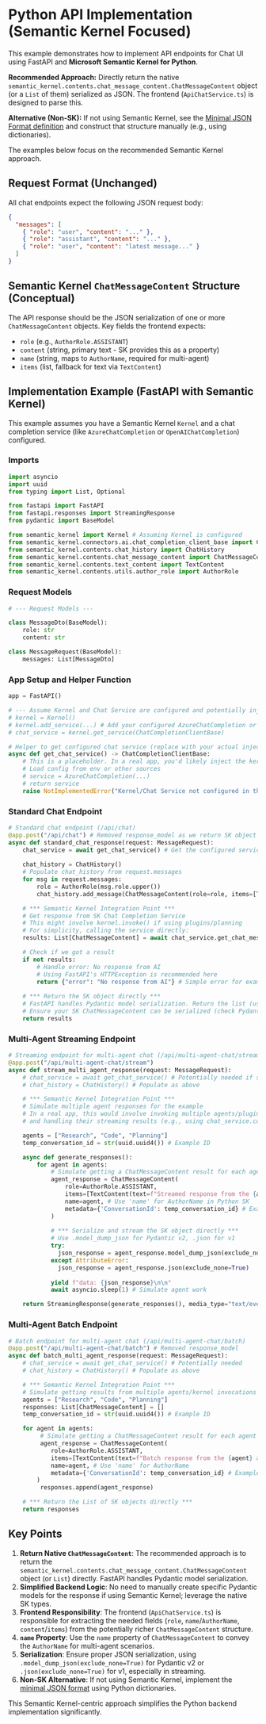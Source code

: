 # Python API Implementation (Semantic Kernel Focused)

This example demonstrates how to implement API endpoints for Chat UI using FastAPI and **Microsoft Semantic Kernel for Python**.

**Recommended Approach:** Directly return the native `semantic_kernel.contents.chat_message_content.ChatMessageContent` object (or a `List` of them) serialized as JSON. The frontend (`ApiChatService.ts`) is designed to parse this.

**Alternative (Non-SK):** If not using Semantic Kernel, see the [Minimal JSON Format definition](../response-formats.md#alternative-approach-minimal-json-format-non-semantic-kernel) and construct that structure manually (e.g., using dictionaries).

The examples below focus on the recommended Semantic Kernel approach.

## Request Format (Unchanged)

All chat endpoints expect the following JSON request body:

```json
{
  "messages": [
    { "role": "user", "content": "..." },
    { "role": "assistant", "content": "..." },
    { "role": "user", "content": "latest message..." }
  ]
}
```

## Semantic Kernel `ChatMessageContent` Structure (Conceptual)

The API response should be the JSON serialization of one or more `ChatMessageContent` objects. Key fields the frontend expects:

*   `role` (e.g., `AuthorRole.ASSISTANT`)
*   `content` (string, primary text - SK provides this as a property)
*   `name` (string, maps to `AuthorName`, required for multi-agent)
*   `items` (list, fallback for text via `TextContent`)

## Implementation Example (FastAPI with Semantic Kernel)

This example assumes you have a Semantic Kernel `Kernel` and a chat completion service (like `AzureChatCompletion` or `OpenAIChatCompletion`) configured.

### Imports

```python
import asyncio
import uuid
from typing import List, Optional

from fastapi import FastAPI
from fastapi.responses import StreamingResponse
from pydantic import BaseModel

from semantic_kernel import Kernel # Assuming Kernel is configured
from semantic_kernel.connectors.ai.chat_completion_client_base import ChatCompletionClientBase # Base type for services
from semantic_kernel.contents.chat_history import ChatHistory
from semantic_kernel.contents.chat_message_content import ChatMessageContent
from semantic_kernel.contents.text_content import TextContent
from semantic_kernel.contents.utils.author_role import AuthorRole
```

### Request Models

```python
# --- Request Models --- 

class MessageDto(BaseModel):
    role: str
    content: str

class MessageRequest(BaseModel):
    messages: List[MessageDto]
```

### App Setup and Helper Function

```python
app = FastAPI()

# --- Assume Kernel and Chat Service are configured and potentially injected --- 
# kernel = Kernel()
# kernel.add_service(...) # Add your configured AzureChatCompletion or OpenAIChatCompletion
# chat_service = kernel.get_service(ChatCompletionClientBase)

# Helper to get configured chat service (replace with your actual injection/retrieval logic)
async def get_chat_service() -> ChatCompletionClientBase:
    # This is a placeholder. In a real app, you'd likely inject the kernel or service.
    # Load config from env or other sources
    # service = AzureChatCompletion(...) 
    # return service
    raise NotImplementedError("Kernel/Chat Service not configured in this example")
```

### Standard Chat Endpoint

```python
# Standard chat endpoint (/api/chat)
@app.post("/api/chat") # Removed response_model as we return SK object directly
async def standard_chat_response(request: MessageRequest):
    chat_service = await get_chat_service() # Get the configured service
    
    chat_history = ChatHistory()
    # Populate chat_history from request.messages
    for msg in request.messages:
        role = AuthorRole(msg.role.upper())
        chat_history.add_message(ChatMessageContent(role=role, items=[TextContent(text=msg.content)]))

    # *** Semantic Kernel Integration Point ***
    # Get response from SK Chat Completion Service
    # This might involve kernel.invoke() if using plugins/planning
    # For simplicity, calling the service directly:
    results: List[ChatMessageContent] = await chat_service.get_chat_message_contents(chat_history=chat_history) # kernel=kernel if needed

    # Check if we got a result
    if not results:
        # Handle error: No response from AI
        # Using FastAPI's HTTPException is recommended here
        return {"error": "No response from AI"} # Simple error for example
        
    # *** Return the SK object directly ***
    # FastAPI handles Pydantic model serialization. Return the list (usually one item).
    # Ensure your SK ChatMessageContent can be serialized (check Pydantic v1/v2 compatibility if needed)
    return results 
```

### Multi-Agent Streaming Endpoint

```python
# Streaming endpoint for multi-agent chat (/api/multi-agent-chat/stream)
@app.post("/api/multi-agent-chat/stream")
async def stream_multi_agent_response(request: MessageRequest):
    # chat_service = await get_chat_service() # Potentially needed if streaming comes from service
    # chat_history = ChatHistory() # Populate as above

    # *** Semantic Kernel Integration Point ***
    # Simulate multiple agent responses for the example
    # In a real app, this would involve invoking multiple agents/plugins via the kernel
    # and handling their streaming results (e.g., using chat_service.complete_chat_stream_async).

    agents = ["Research", "Code", "Planning"]
    temp_conversation_id = str(uuid.uuid4()) # Example ID

    async def generate_responses():
        for agent in agents:
            # Simulate getting a ChatMessageContent result for each agent
            agent_response = ChatMessageContent(
                role=AuthorRole.ASSISTANT,
                items=[TextContent(text=f"Streamed response from the {agent} agent.")],
                name=agent, # Use 'name' for AuthorName in Python SK
                metadata={'ConversationId': temp_conversation_id} # Example metadata
            )
            
            # *** Serialize and stream the SK object directly ***
            # Use .model_dump_json for Pydantic v2, .json for v1
            try: 
              json_response = agent_response.model_dump_json(exclude_none=True)
            except AttributeError: 
              json_response = agent_response.json(exclude_none=True)
              
            yield f"data: {json_response}\n\n"
            await asyncio.sleep(1) # Simulate agent work

    return StreamingResponse(generate_responses(), media_type="text/event-stream")
```

### Multi-Agent Batch Endpoint

```python
# Batch endpoint for multi-agent chat (/api/multi-agent-chat/batch)
@app.post("/api/multi-agent-chat/batch") # Removed response_model
async def batch_multi_agent_response(request: MessageRequest):
    # chat_service = await get_chat_service() # Potentially needed
    # chat_history = ChatHistory() # Populate as above

    # *** Semantic Kernel Integration Point ***
    # Simulate getting results from multiple agents/kernel invocations
    agents = ["Research", "Code", "Planning"]
    responses: List[ChatMessageContent] = []
    temp_conversation_id = str(uuid.uuid4()) # Example ID

    for agent in agents:
         # Simulate getting a ChatMessageContent result for each agent
         agent_response = ChatMessageContent(
            role=AuthorRole.ASSISTANT,
            items=[TextContent(text=f"Batch response from the {agent} agent.")],
            name=agent, # Use 'name' for AuthorName
            metadata={'ConversationId': temp_conversation_id} # Example metadata
        )
         responses.append(agent_response)

    # *** Return the List of SK objects directly ***
    return responses
```

## Key Points

1.  **Return Native `ChatMessageContent`**: The recommended approach is to return the `semantic_kernel.contents.chat_message_content.ChatMessageContent` object (or `List`) directly. FastAPI handles Pydantic model serialization.
2.  **Simplified Backend Logic**: No need to manually create specific Pydantic models for the response if using Semantic Kernel; leverage the native SK types.
3.  **Frontend Responsibility**: The frontend (`ApiChatService.ts`) is responsible for extracting the needed fields (`role`, `name`/`AuthorName`, `content`/`items`) from the potentially richer `ChatMessageContent` structure.
4.  **`name` Property**: Use the `name` property of `ChatMessageContent` to convey the `AuthorName` for multi-agent scenarios.
5.  **Serialization**: Ensure proper JSON serialization, using `.model_dump_json(exclude_none=True)` for Pydantic v2 or `.json(exclude_none=True)` for v1, especially in streaming.
6.  **Non-SK Alternative**: If not using Semantic Kernel, implement the [minimal JSON format](../response-formats.md#alternative-approach-minimal-json-format-non-semantic-kernel) using Python dictionaries.

This Semantic Kernel-centric approach simplifies the Python backend implementation significantly. 